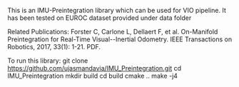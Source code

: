This is an IMU-Preintegration library which can be used for VIO pipeline. It has been tested on EUROC dataset provided under data folder

Related Publications:
Forster C, Carlone L, Dellaert F, et al. On-Manifold Preintegration for Real-Time Visual--Inertial Odometry. IEEE Transactions on Robotics, 2017, 33(1): 1-21. PDF.

To run this library:
git clone https://github.com/ujasmandavia/IMU_Preintegration.git
cd IMU_Preintegration
mkdir build
cd build
cmake ..
make -j4

